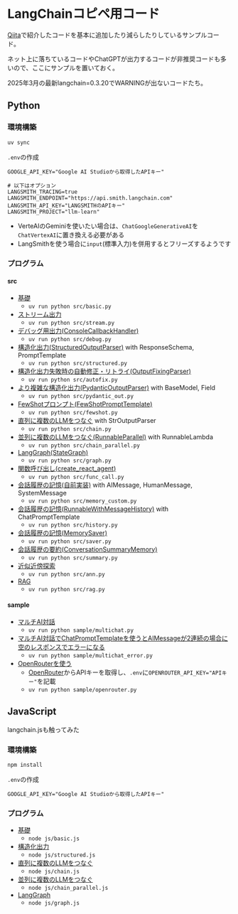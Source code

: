# LangChainコピペ用コード
[Qiita](https://qiita.com/birdwatcher/items/b5cc66ce59095dee5625)で紹介したコードを基本に追加したり減らしたりしているサンプルコード。

ネット上に落ちているコードやChatGPTが出力するコードが非推奨コードも多いので、ここにサンプルを置いておく。

2025年3月の最新langchain=0.3.20でWARNINGが出ないコードたち。

## Python
### 環境構築
```sh
uv sync
```

`.env`の作成
```
GOOGLE_API_KEY="Google AI Studioから取得したAPIキー"

# 以下はオプション
LANGSMITH_TRACING=true
LANGSMITH_ENDPOINT="https://api.smith.langchain.com"
LANGSMITH_API_KEY="LANGSMITHのAPIキー"
LANGSMITH_PROJECT="llm-learn"
```
- VerteAIのGeminiを使いたい場合は、`ChatGoogleGenerativeAI`を`ChatVertexAI`に置き換える必要がある
- LangSmithを使う場合に`input`(標準入力)を併用するとフリーズするようです

### プログラム
#### src
- [基礎](src/basic.py)
    - `uv run python src/basic.py`
- [ストリーム出力](src/stream.py) 
    - `uv run python src/stream.py`
- [デバッグ用出力(ConsoleCallbackHandler)](src/debug.py)
    - `uv run python src/debug.py`
- [構造化出力(StructuredOutputParser)](src/structured.py) with ResponseSchema, PromptTemplate 
    - `uv run python src/structured.py`
- [構造化出力失敗時の自動修正・リトライ(OutputFixingParser)](src/autofix.py) 
    - `uv run python src/autofix.py`
- [より複雑な構造化出力(PydanticOutputParser)](src/pydantic_out.py) with BaseModel, Field
    - `uv run python src/pydantic_out.py`
- [FewShotプロンプト(FewShotPromptTemplate)](src/fewshot.py)
    - `uv run python src/fewshot.py`
- [直列に複数のLLMをつなぐ](src/chain.py) with StrOutputParser
    - `uv run python src/chain.py`
- [並列に複数のLLMをつなぐ(RunnableParallel)](src/chain_parallel.py) with RunnableLambda
    - `uv run python src/chain_parallel.py`
- [LangGraph(StateGraph)](src/graph.py)
    - `uv run python src/graph.py`
- [関数呼び出し(create_react_agent)](src/func_call.py)
    - `uv run python src/func_call.py`
- [会話履歴の記憶(自前実装)](src/memory_custom.py) with AIMessage, HumanMessage, SystemMessage
    - `uv run python src/memory_custom.py`
- [会話履歴の記憶(RunnableWithMessageHistory)](src/history.py) with ChatPromptTemplate
    - `uv run python src/history.py`
- [会話履歴の記憶(MemorySaver)](src/saver.py)
    - `uv run python src/saver.py`
- [会話履歴の要約(ConversationSummaryMemory)](src/summary.py)
    - `uv run python src/summary.py`
- [近似近傍探索](src/ann.py)
    - `uv run python src/ann.py`
- [RAG](src/rag.py)
    - `uv run python src/rag.py`

#### sample
- [マルチAI対話](sample/multichat.py)
    - `uv run python sample/multichat.py`
- [マルチAI対話でChatPromptTemplateを使うとAIMessageが2連続の場合に空のレスポンスでエラーになる](sample/multichat_error.py)
    - `uv run python sample/multichat_error.py`
- [OpenRouterを使う](sample/openrouter.py)
    - [OpenRouter](https://openrouter.ai/settings/keys)からAPIキーを取得し、`.env`に`OPENROUTER_API_KEY="APIキー"`を記載
    - `uv run python sample/openrouter.py`

## JavaScript
langchain.jsも触ってみた

### 環境構築
```sh
npm install
```

`.env`の作成
```
GOOGLE_API_KEY="Google AI Studioから取得したAPIキー"
```
### プログラム
- [基礎](js/basic.js)
    - `node js/basic.js`
- [構造化出力](js/structured.js)
    - `node js/structured.js`
- [直列に複数のLLMをつなぐ](js/chain.js)
    - `node js/chain.js`
- [並列に複数のLLMをつなぐ](js/chain_parallel.js)
    - `node js/chain_parallel.js`
- [LangGraph](js/graph.js)
    - `node js/graph.js`
